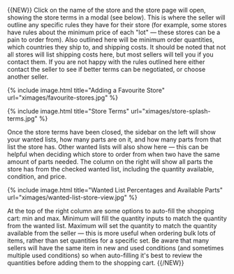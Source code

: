 {{NEW}}
Click on the name of the store and the store page will open, showing the store terms in a modal (see below). This is where the seller will outline any specific rules they have for their store (for example, some stores have rules about the minimum price of each "lot" — these stores can be a pain to order from). Also outlined here will be minimum order quantities, which countries they ship to, and shipping costs. It should be noted that not all stores will list shipping costs here, but most sellers will tell you if you contact them. If you are not happy with the rules outlined here either contact the seller to see if better terms can be negotiated, or choose another seller.

{% include image.html
    title="Adding a Favourite Store"
    url="ximages/favourite-stores.jpg"
%}

{% include image.html
    title="Store Terms"
    url="ximages/store-splash-terms.jpg"
%}

Once the store terms have been closed, the sidebar on the left will show your wanted lists, how many parts are on it, and how many parts from that list the store has. Other wanted lists will also show here — this can be helpful when deciding which store to order from when two have the same amount of parts needed. The column on the right will show all parts the store has from the checked wanted list, including the quantity available, condition, and price.

{% include image.html
    title="Wanted List Percentages and Available Parts"
    url="ximages/wanted-list-store-view.jpg"
%}

At the top of the right column are some options to auto-fill the shopping cart: min and max. Minimum will fill the quantity inputs to match the quantity from the wanted list. Maximum will set the quantity to match the quantity available from the seller — this is more useful when ordering bulk lots of items, rather than set quantities for a specific set. Be aware that many sellers will have the same item in new and used conditions (and sometimes multiple used conditions) so when auto-filling it's best to review the quantities before adding them to the shopping cart.
{{/NEW}}